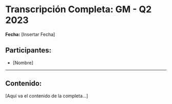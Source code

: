 # Transcripción Completa: GM - Q2 2023

**Fecha:** [Insertar Fecha]

## Participantes:
* [Nombre]

---

## Contenido:

[Aquí va el contenido de la completa...]